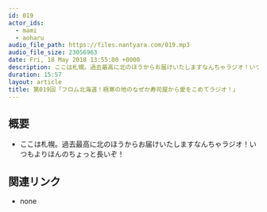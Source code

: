 ```yaml
---
id: 019
actor_ids:
  - mami
  - aoharu
audio_file_path: https://files.nantyara.com/019.mp3
audio_file_size: 23056963
date: Fri, 18 May 2018 13:55:00 +0000
description: ここは札幌。過去最高に北のほうからお届けいたしますなんちゃラジオ！いつもよりほんのちょっと長いぞ！
duration: 15:57
layout: article
title: 第019回「フロム北海道！極寒の地のなぜか寿司屋から愛をこめてラジオ！」
---
```

## 概要

* ここは札幌。過去最高に北のほうからお届けいたしますなんちゃラジオ！いつもよりほんのちょっと長いぞ！

## 関連リンク

* none
